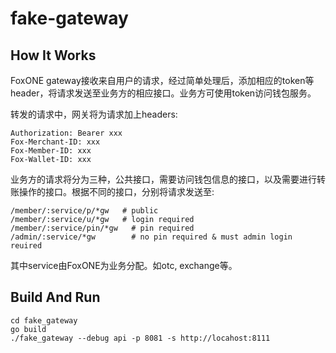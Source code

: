 # fake-gateway

## How It Works

FoxONE gateway接收来自用户的请求，经过简单处理后，添加相应的token等header，将请求发送至业务方的相应接口。业务方可使用token访问钱包服务。

转发的请求中，网关将为请求加上headers:

```text
Authorization: Bearer xxx
Fox-Merchant-ID: xxx
Fox-Member-ID: xxx
Fox-Wallet-ID: xxx
```

业务方的请求将分为三种，公共接口，需要访问钱包信息的接口，以及需要进行转账操作的接口。根据不同的接口，分别将请求发送至:

```text
/member/:service/p/*gw   # public
/member/:service/u/*gw   # login required
/member/:service/pin/*gw   # pin required
/admin/:service/*gw        # no pin required & must admin login reuired
```

其中service由FoxONE为业务分配。如otc, exchange等。

## Build And Run

```shell
cd fake_gateway
go build
./fake_gateway --debug api -p 8081 -s http://locahost:8111
```